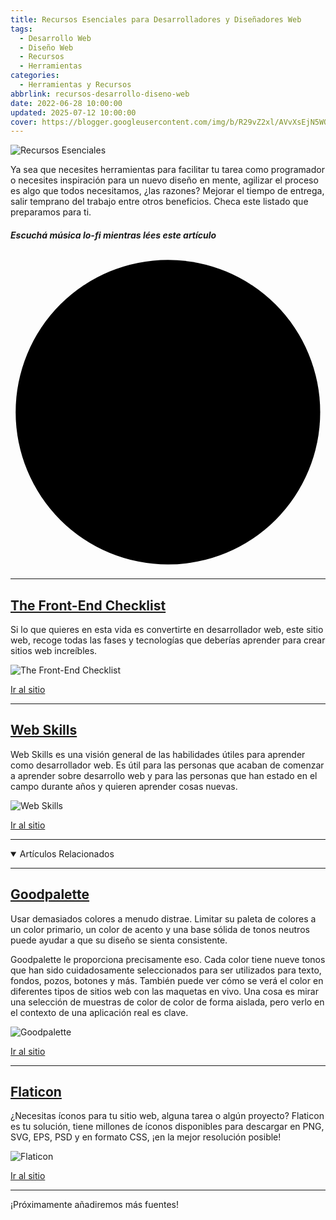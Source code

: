 ```yaml
---
title: Recursos Esenciales para Desarrolladores y Diseñadores Web
tags:
  - Desarrollo Web
  - Diseño Web
  - Recursos
  - Herramientas
categories:
  - Herramientas y Recursos
abbrlink: recursos-desarrollo-diseno-web
date: 2022-06-28 10:00:00
updated: 2025-07-12 10:00:00
cover: https://blogger.googleusercontent.com/img/b/R29vZ2xl/AVvXsEjN5WQF-cy8ZBZanVZDMp4ZFtgayqPyvWHVl7p8o-_EZ5sSEC6Tb1F5GbwUSvHaDR4PK2xgNP5IZpilcPxLuZ91nN9orltF0aTI6HFgYtbMsm3vIGoiGwaGKrE423em0QSouIZaROmAkSAWXtIQCyfeRweudU3p-S84OrsiNUiuqRE7KFXSH9SPIpkADQ/s1600/Recursos.webp
---
```


![Recursos Esenciales](https://blogger.googleusercontent.com/img/b/R29vZ2xl/AVvXsEjN5WQF-cy8ZBZanVZDMp4ZFtgayqPyvWHVl7p8o-_EZ5sSEC6Tb1F5GbwUSvHaDR4PK2xgNP5IZpilcPxLuZ91nN9orltF0aTI6HFgYtbMsm3vIGoiGwaGKrE423em0QSouIZaROmAkSAWXtIQCyfeRweudU3p-S84OrsiNUiuqRE7KFXSH9SPIpkADQ/s1600/Recursos.webp)

Ya sea que necesites herramientas para facilitar tu tarea como programador o necesites inspiración para un nuevo diseño en mente, agilizar el proceso es algo que todos necesitamos, ¿las razones? Mejorar el tiempo de entrega, salir temprano del trabajo entre otros beneficios. Checa este listado que preparamos para ti.

##### Escuchá música lo-fi mientras lées este artículo

<div class="ytShdw">
  <div class="lazyYt" data-embed="jfKfPfyJRdk">
    <div class="play">
      <svg viewbox="0 0 213.7 213.7">
        <polygon class="t" points="73.5,62.5 148.5,105.8 73.5,149.1"></polygon>
        <circle class="c" cx="106.8" cy="106.8" r="103.3"></circle>
      </svg>
    </div>
  </div>
</div>

---

## [The Front-End Checklist](https://frontendchecklist.io/)

Si lo que quieres en esta vida es convertirte en desarrollador web, este sitio web, recoge todas las fases y tecnologías que deberías aprender para crear sitios web increíbles.

![The Front-End Checklist](https://blogger.googleusercontent.com/img/b/R29vZ2xl/AVvXsEjMcnTcUYwz0QVofRKsyW94upS9xunIeNDZo8pWOI5yWvN98mBoGwzNcaFi0gWg7VAG4h_VJJZbfkPLp4SaQPy34tykbeGC_Bs-RXQ4Ea4T7W42IQzZEhDz4uXDHTXpCH869JRkK3QeZE2UphdCetZgXMv7wnPRP1avgzaN-LtnW1T8Sn4q4unD0hFJ_A/s1600/image.png)

[Ir al sitio](https://frontendchecklist.io/)

---

## [Web Skills](https://andreasbm.github.io/web-skills/)

Web Skills es una visión general de las habilidades útiles para aprender como desarrollador web. Es útil para las personas que acaban de comenzar a aprender sobre desarrollo web y para las personas que han estado en el campo durante años y quieren aprender cosas nuevas.

![Web Skills](https://blogger.googleusercontent.com/img/b/R29vZ2xl/AVvXsEgqZLclR__bS9iC5urPdJzVwmalSs5ided7-8mfSgYR27zOmR1V1x6sTwEzkLJKUzvAEks5VatpD20e4CXI5s-OSKFJmI82JP7Y7a2MbOuIoJEOa03f9agmI3kXzONFva3UzVC6ZNf1osnjWDCHqmlqOW5eCJRXFUqrFhBjc3BaOpu6_aYTu4ZbjrpnHw/s1600/image.png)

[Ir al sitio](https://andreasbm.github.io/web-skills/)

---

<details class='sp toc' open=''>
  <summary data-show='Show all' data-hide='Hide all'>Artículos Relacionados</summary>  
  <div class='toC' id='aRel'></div>
</details>

---

## [Goodpalette](https://goodpalette.io/)

Usar demasiados colores a menudo distrae. Limitar su paleta de colores a un color primario, un color de acento y una base sólida de tonos neutros puede ayudar a que su diseño se sienta consistente.

Goodpalette le proporciona precisamente eso. Cada color tiene nueve tonos que han sido cuidadosamente seleccionados para ser utilizados para texto, fondos, pozos, botones y más. También puede ver cómo se verá el color en diferentes tipos de sitios web con las maquetas en vivo. Una cosa es mirar una selección de muestras de color de color de forma aislada, pero verlo en el contexto de una aplicación real es clave.

![Goodpalette](https://blogger.googleusercontent.com/img/b/R29vZ2xl/AVvXsEgu1ZYOWRo2QSSTCczDkyJ8LIW5X1PZXmVc4a_hbrVqtPMehqlVnHcGbmot6mfPj01DMwAGd2dfFcXonfV0ZUNINbfhXohbHXVycZz8VNEGE1c24HtLC9bCoVKfziyRu39EB6ilXxGGruZa2b27LuhFJ2t7jIj4D7e1q8TePEnZj08QCch0Z-85WBG-_A/s1600/image.png)

[Ir al sitio](https://goodpalette.io/)

---

## [Flaticon](https://www.flaticon.com/)

¿Necesitas íconos para tu sitio web, alguna tarea o algún proyecto? Flaticon es tu solución, tiene millones de íconos disponibles para descargar en PNG, SVG, EPS, PSD y en formato CSS, ¡en la mejor resolución posible!

![Flaticon](https://blogger.googleusercontent.com/img/b/R29vZ2xl/AVvXsEjZFN2DznEGY5DgqvrFA9DedK0AbyRVS6ASfUpX3cPk57x8yHAACvmfuBkk7NncZPDtpm6L2SZdhTtQYHYBjVlMG2U9oa9DtIGBCkN2pKUY64a440cu9C7oMS_SaKbdt--ikPauygmncsCxmdBlunbU8m794FwmLMSu-Io4RyEgomlzx86wq00-KXBF7Q/s1600/image.png)

[Ir al sitio](https://www.flaticon.com/)

---

¡Próximamente añadiremos más fuentes!